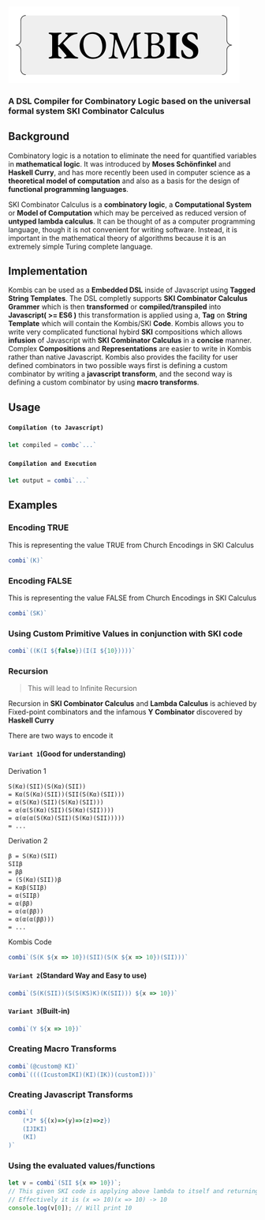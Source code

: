 ### <img src="./combi.png"/>
### A DSL Compiler for Combinatory Logic based on the universal formal system SKI Combinator Calculus

## Background
Combinatory logic is a notation to eliminate the need for quantified variables in **mathematical logic**. It was introduced by **Moses Schönfinkel** and **Haskell Curry**, and has more recently been used in computer science as a **theoretical model of computation** and also as a basis for the design of **functional programming languages**.

SKI Combinator Calculus is a **combinatory logic**, a **Computational System** or **Model of Computation** which may be perceived as reduced version of **untyped lambda calculus**. It can be thought of as a computer programming language, though it is not convenient for writing software. Instead, it is important in the mathematical theory of algorithms because it is an extremely simple Turing complete language.

## Implementation
Kombis can be used as a **Embedded DSL** inside of Javascript using **Tagged String Templates**. The DSL completly supports **SKI Combinator Calculus Grammer** which is then **transformed** or **compiled/transpiled** into **Javascript( >= ES6 )** this transformation is applied using a, **Tag** on **String Template** which will contain the Kombis/SKI **Code**. Kombis allows you to write very complicated functional hybird **SKI** compositions which allows **infusion** of Javascript with **SKI Combinator Calculus** in a **concise** manner. Complex **Compositions** and **Representations** are easier to write in Kombis rather than native Javascript. Kombis also provides the facility for user defined combinators in two possible ways first is defining a custom combinator by writing a **javascript transform**, and the second way is defining a custom combinator by using **macro transforms**. 

## Usage

#### `Compilation (to Javascript)`
```javascript
let compiled = combc`...`
```

#### `Compilation and Execution`
```javascript
let output = combi`...`
```

## Examples
### Encoding TRUE
This is representing the value TRUE from Church Encodings in SKI Calculus
```javascript
combi`(K)`
```

### Encoding FALSE
This is representing the value FALSE from Church Encodings in SKI Calculus
```javascript
combi`(SK)`
```

### Using Custom Primitive Values in conjunction with SKI code
```javascript
combi`((K(I ${false})(I(I ${10}))))`
```
### Recursion
> This will lead to Infinite Recursion

Recursion in **SKI Combinator Calculus** and **Lambda Calculus** is achieved by Fixed-point combinators and
the infamous **Y Combinator** discovered by **Haskell Curry** 

There are two ways to encode it

#### `Variant 1`(Good for understanding)

Derivation 1
```
S(Kα)(SII)(S(Kα)(SII))
= Kα(S(Kα)(SII))(SII(S(Kα)(SII)))
= α(S(Kα)(SII)(S(Kα)(SII)))
= α(α(S(Kα)(SII)(S(Kα)(SII))))
= α(α(α(S(Kα)(SII)(S(Kα)(SII)))))
= ...
```

Derivation 2
```
β = S(Kα)(SII)
SIIβ 
= ββ
= (S(Kα)(SII))β 
= Kαβ(SIIβ) 
= α(SIIβ) 
= α(ββ)
= α(α(ββ))
= α(α(α(ββ)))
= ...
```

Kombis Code
```javascript
combi`(S(K ${x => 10})(SII)(S(K ${x => 10})(SII)))`
```

#### `Variant 2`(Standard Way and Easy to use)
```javascript
combi`(S(K(SII))(S(S(KS)K)(K(SII))) ${x => 10})`
```

#### `Variant 3`(Built-in)
```javascript
combi`(Y ${x => 10})`
```
### Creating Macro Transforms
```javascript 
combi`(@custom@ KI)`
combi`((((IcustomIKI)(KI)(IK))(customI)))`
```

### Creating Javascript Transforms
```javascript
combi`(
    (*J* ${(x)=>(y)=>(z)=>z}) 
    (IJIKI)
    (KI)
)`
```

### Using the evaluated values/functions
```javascript
let v = combi`(SII ${x => 10})`;
// This given SKI code is applying above lambda to itself and returning the output
// Effectively it is (x => 10)(x => 10) -> 10
console.log(v[0]); // Will print 10
```
